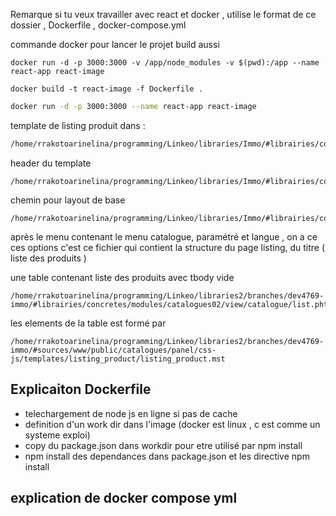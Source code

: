 
<span class="remarque">Remarque</span> si tu veux travailler avec react et docker , utilise le format de ce dossier , Dockerfile , docker-compose.yml


commande docker pour lancer le projet 
build aussi
```shell
docker run -d -p 3000:3000 -v /app/node_modules -v $(pwd):/app --name react-app react-image
```

```shell
docker build -t react-image -f Dockerfile .
```

```bash
docker run -d -p 3000:3000 --name react-app react-image
```

template de listing produit dans :

```bash 
/home/rrakotoarinelina/programming/Linkeo/libraries/Immo/#librairies/concretes/admin/integrations/src/templates/listing_product
```

header du template 
```shell
/home/rrakotoarinelina/programming/Linkeo/libraries/Immo/#librairies/concretes/admin/header.phtml
```

chemin pour layout de base

```path
/home/rrakotoarinelina/programming/Linkeo/libraries/Immo/#librairies/concretes/admin/layout.phtml
```

après le menu contenant le menu catalogue, paramétré et langue , on a ce ces options 
c'est ce fichier qui contient la structure du page listing, du titre ( liste des produits )

une table contenant liste des produits avec tbody vide 

```shell
/home/rrakotoarinelina/programming/Linkeo/libraries2/branches/dev4769-immo/#librairies/concretes/modules/catalogues02/view/catalogue/list.phtml
```

les elements de la table est formé par 

```shell
/home/rrakotoarinelina/programming/Linkeo/libraries2/branches/dev4769-immo/#sources/www/public/catalogues/panel/css-js/templates/listing_product/listing_product.mst

```

## Explicaiton Dockerfile

- telechargement de node js en ligne si pas de cache
- definition d'un work dir dans l'image (docker est linux , c est comme un systeme exploi)
- copy du package.json dans workdir pour etre utilisé par npm install
- npm install des dependances dans package.json et les directive npm install


## explication de docker compose yml 

